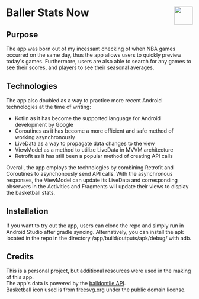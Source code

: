 # Baller Stats Now <img src="https://user-images.githubusercontent.com/111543654/185542128-ef838bc4-b2ea-4144-adc5-6f3ebb6cb3db.png" align="right" width="50" height="50">
## Purpose
The app was born out of my incessant checking of when NBA games occurred on the same day, thus the app allows users to quickly preview today's games.
Furthermore, users are also able to search for any games to see their scores, and players to see their seasonal averages.

## Technologies
The app also doubled as a way to practice more recent Android technologies at the time of writing:
* Kotlin as it has become the supported language for Android development by Google
* Coroutines as it has become a more efficient and safe method of working asynchronously
* LiveData as a way to propagate data changes to the view
* ViewModel as a method to utilize LiveData in MVVM architecture
* Retrofit as it has still been a popular method of creating API calls

Overall, the app employs the technologies by combining Retrofit and Coroutines to asynchonously send API calls. With the asynchronous responses, the ViewModel can update its LiveData
and corresponding observers in the Activities and Fragments will update their views to display the basketball stats.

## Installation
If you want to try out the app, users can clone the repo and simply run in Android Studio after gradle syncing.
Alternatively, you can install the apk located in the repo in the directory /app/build/outputs/apk/debug/ with adb.

## Credits
This is a personal project, but additional resources were used in the making of this app.\
The app's data is powered by the [balldontlie API](http://www.balldontlie.io/).\
Basketball icon used is from [freesvg.org](https://freesvg.org/basketball-ball-vector-drawing-with-thick-border) under the public domain license.
